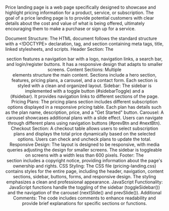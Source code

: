 Price landing page is a web page specifically designed to showcase and highlight pricing information for a product, service, or subscription. The goal of a price landing page is to provide potential customers with clear details about the cost and value of what is being offered, ultimately encouraging them to make a purchase or sign up for a service.

Document Structure: The HTML document follows the standard structure with a <!DOCTYPE> declaration, <html> tag, and <head> section containing meta tags, title, linked stylesheets, and scripts.
Header Section: The <header> section features a navigation bar with a logo, navigation links, a search bar, and login/register buttons. It has a responsive design that adapts to smaller screens.
Content Sections: Multiple <div> elements structure the main content. Sections include a hero section, features, pricing plans, a carousel, and a contact form. Each section is styled with a clean and organized layout.
Sidebar: The sidebar is implemented with a toggle button (#sidebarToggle) and a <div> (#sidebar). It provides navigation links to different sections of the page.
Pricing Plans: The pricing plans section includes different subscription options displayed in a responsive pricing table. Each plan has details such as the plan name, description, price, and a "Get Started" button.
Carousel: A carousel showcases additional plans with a slide effect. Users can navigate through different plans using navigation buttons (#prevBtn and #nextBtn).
Checkout Section: A checkout table allows users to select subscription plans and displays the total price dynamically based on the selected options. Users can check and uncheck plans to update the total.
Responsive Design: The layout is designed to be responsive, with media queries adjusting the design for smaller screens. The sidebar is toggleable on screens with a width less than 600 pixels.
Footer: The <footer> section includes a copyright notice, providing information about the page's ownership and rights.
CSS Styling: The CSS file (pricing-landing.css) contains styles for the entire page, including the header, navigation, content sections, sidebar, buttons, forms, and responsive design. The styling emphasizes a clean and professional appearance.
JavaScript Functionality: JavaScript functions handle the toggling of the sidebar (toggleSidebar()) and the navigation of the carousel (nextSlide() and prevSlide()).
Additional Comments: The code includes comments to enhance readability and provide brief explanations for specific sections or functions.
